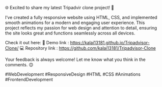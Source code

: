 🌐 Excited to share my latest Tripadvir clone project! 🚀

I’ve created a fully responsive website using HTML, CSS, and implemented smooth animations for a modern and engaging user experience. This project reflects my passion for web design and attention to detail, ensuring the site looks great and functions seamlessly across all devices.

Check it out here:
🔗 Demo link : https://kalai13181.github.io/Tripadvisor-Clone/
💻 Repository link : https://github.com/kalai13181/Tripadvisor-Clone

Your feedback is always welcome! Let me know what you think in the comments. 😊

#WebDevelopment #ResponsiveDesign #HTML #CSS #Animations #FrontendDevelopment
